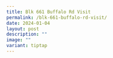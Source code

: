 ```yaml
---
title: Blk 661 Buffalo Rd Visit
permalink: /blk-661-buffalo-rd-visit/
date: 2024-01-04
layout: post
description: ""
image: ""
variant: tiptap
---
```

